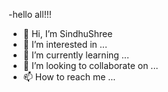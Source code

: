 -hello all!!!
-  👋 Hi, I’m SindhuShree
- 👀 I’m interested in ...
- 🌱 I’m currently learning ...
- 💞️ I’m looking to collaborate on ...
- 📫 How to reach me ...

<!---
RPASindhuShree/RPASindhuShree is a ✨ special ✨ repository because its `README.md` (this file) appears on your GitHub profile.
You can click the Preview link to take a look at your changes.
--->

